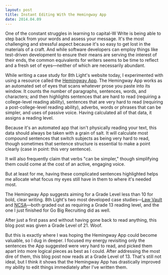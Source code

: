 ```yaml
---
layout: post
title: Instant Editing With the Hemingway App
date: 2014.04.09
---
```


One of the constant struggles in learning to capital-W Write is being able to step back from your words and assess your message. It's the most challenging and stressful aspect because it's so easy to get lost in the materials of a craft. And while software developers can employ things like test-driven development to ensure their means are serving the interest of their ends, the common equivalents for writers seems to be time to reflect and a fresh set of eyes—neither of which are necessarily abundant. 

While writing a case study for 8th Light's website today, I experimented with using a resource called the [Hemingway App](http://www.hemingwayapp.com/). The Hemingway App works as an automated set of eyes that scans whatever prose you paste into its window. It counts the number of paragraphs, sentences, words, and characters; and then highlights sentences that are hard to read (requiring a college-level reading ability), sentences that are very hard to read (requiring a post-college-level reading ability), adverbs, words or phrases that can be simpler, and uses of passive voice. Having calculated all of that data, it assigns a reading level.

Because it's an automated app that isn't physically reading your text, this data should always be taken with a grain of salt. It will calculate most compound sentences that switch subjects as being very hard to read, though sometimes that sentence structure is essential to make a point clearly (case in point: this very sentence). 

It will also frequently claim that verbs "can be simpler," though simplifying them could come at the cost of an active, engaging voice. 

But at least for me, having these complicated sentences highlighted helps me allocate what focus my eyes still have in them to where it's needed most. 

The Hemingway App suggests aiming for a Grade Level less than 10 for bold, clear writing. 8th Light's two most developed case studies—[Law Vault](http://www.8thlight.com/portfolio/law-vault) and [NCSA](http://www.8thlight.com/portfolio/ncsa)—both graded out as requiring a Grade 13 reading level, and the one I just finished for Go Big Recruiting did as well.

After just a first pass and without having gone back to read anything, this blog post was given a Grade Level of 21. Woof.

But this is exactly where I was hoping the Hemingway App could become valuable, so I dug in deeper. I focused my energy revisiting only the sentences the App suggested were very hard to read, and picked them apart into more logical pieces as best as I could.  After addressing the most dire of them, this blog post now reads at a Grade Level of 13. That's still not ideal, but I think it shows that the Hemingway App has drastically improved my ability to edit things immediately after I've written them.